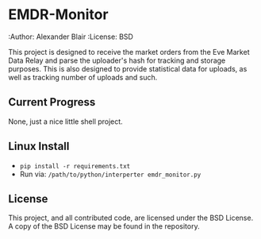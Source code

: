 EMDR-Monitor
============

:Author: Alexander Blair
:License: BSD

This project is designed to receive the market orders from the Eve Market Data Relay and parse the uploader's hash for tracking and storage purposes.
This is also designed to provide statistical data for uploads, as well as tracking number of uploads and such.

Current Progress
----------------

None, just a nice little shell project.

Linux Install
-------------
* ``pip install -r requirements.txt``
* Run via: ``/path/to/python/interperter emdr_monitor.py``

License
-------

This project, and all contributed code, are licensed under the BSD License.
A copy of the BSD License may be found in the repository.
